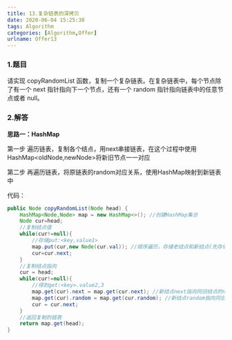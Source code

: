 ```yaml
---
title: 13.复杂链表的深拷贝
date: 2020-06-04 15:25:38
tags: Algorithm
categories: [Algorithm,Offer]
urlname: Offer13
---
```


### 1.题目

请实现 copyRandomList 函数，复制一个复杂链表。在复杂链表中，每个节点除了有一个 next 指针指向下一个节点，还有一个 random 指针指向链表中的任意节点或者 null。

### 2.解答

**思路一：HashMap**

第一步 遍历链表，复制各个结点，用next串接链表，在这个过程中使用HashMap<oldNode,newNode>将新旧节点一一对应

第二步 再遍历链表，将原链表的random对应关系，使用HashMap映射到新链表中

代码：

```java
public Node copyRandomList(Node head) {
    HashMap<Node,Node> map = new HashMap<>(); //创建HashMap集合
    Node cur=head;
    //复制结点值
    while(cur!=null){
        //存储put:<key,value1>
        map.put(cur,new Node(cur.val)); //顺序遍历，存储老结点和新结点(先存储新创建的结点值)
        cur=cur.next;
    }
    //复制结点指向
    cur = head;
    while(cur!=null){
        //得到get:<key>.value2,3
        map.get(cur).next = map.get(cur.next); //新结点next指向同旧结点的next指向
        map.get(cur).random = map.get(cur.random); //新结点random指向同旧结点的random指向
        cur = cur.next;
    }
    //返回复制的链表
    return map.get(head);
}
```